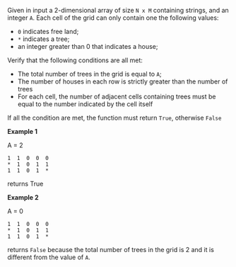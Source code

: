 Given in input a 2-dimensional array of size `N x M` containing strings, and an integer `A`. Each cell of the grid can only contain one the following values:

- `0` indicates free land;
- `*` indicates a tree;
- an integer greater than 0 that indicates a house;

Verify that the following conditions are all met:

- The total number of trees in the grid is equal to `A`;
- The number of houses in each row is strictly greater than the number of trees
- For each cell, the number of adjacent cells containing trees must be equal to the number indicated by the cell itself

If all the condition are met, the function must return `True`, otherwise `False`

**Example 1**

A = 2

```
1  1  0  0  0
*  1  0  1  1
1  1  0  1  *
```

returns True

**Example 2**

A = 0

```
1  1  0  0  0
*  1  0  1  1
1  1  0  1  *
```

returns `False` because the total number of trees in the grid is 2 and it is different from the value of `A`.

